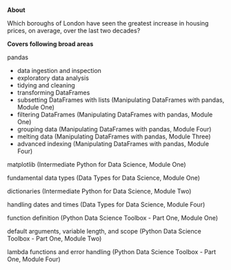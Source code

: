 **About**

Which boroughs of London have seen the greatest increase in housing prices, on average, over the last two decades?

**Covers following broad areas**

pandas

- data ingestion and inspection 
- exploratory data analysis 
- tidying and cleaning 
- transforming DataFrames 
- subsetting DataFrames with lists (Manipulating DataFrames with pandas, Module One)
- filtering DataFrames (Manipulating DataFrames with pandas, Module One)
- grouping data (Manipulating DataFrames with pandas, Module Four)
- melting data (Manipulating DataFrames with pandas, Module Three)
- advanced indexing (Manipulating DataFrames with pandas, Module Four)

matplotlib (Intermediate Python for Data Science, Module One)

fundamental data types (Data Types for Data Science, Module One)

dictionaries (Intermediate Python for Data Science, Module Two)

handling dates and times (Data Types for Data Science, Module Four)

function definition (Python Data Science Toolbox - Part One, Module One)

default arguments, variable length, and scope (Python Data Science Toolbox - Part One, Module Two)

lambda functions and error handling (Python Data Science Toolbox - Part One, Module Four)
